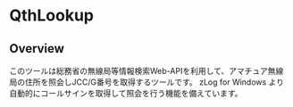 # QthLookup

## Overview

このツールは総務省の無線局等情報検索Web-APIを利用して、アマチュア無線局の住所を照会しJCC/G番号を取得するツールです。
zLog for Windows より自動的にコールサインを取得して照会を行う機能を備えています。

